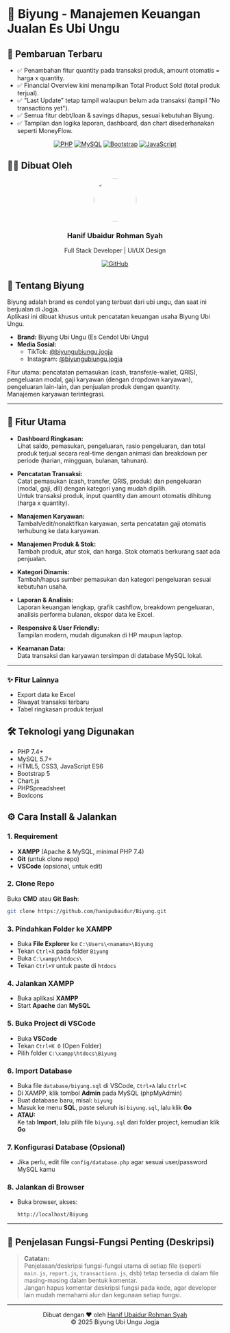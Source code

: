 # 🥤 Biyung - Manajemen Keuangan Jualan Es Ubi Ungu

## 📝 Pembaruan Terbaru
- ✅ Penambahan fitur quantity pada transaksi produk, amount otomatis = harga x quantity.
- ✅ Financial Overview kini menampilkan Total Product Sold (total produk terjual).
- ✅ "Last Update" tetap tampil walaupun belum ada transaksi (tampil "No transactions yet").
- ✅ Semua fitur debt/loan & savings dihapus, sesuai kebutuhan Biyung.
- ✅ Tampilan dan logika laporan, dashboard, dan chart disederhanakan seperti MoneyFlow.

<div align="center">
  
[![PHP](https://img.shields.io/badge/PHP-7.4%2B-blue?style=for-the-badge&logo=php)](https://www.php.net)
[![MySQL](https://img.shields.io/badge/MySQL-5.7%2B-blue?style=for-the-badge&logo=mysql)](https://www.mysql.com)
[![Bootstrap](https://img.shields.io/badge/Bootstrap-5.1-blueviolet?style=for-the-badge&logo=bootstrap)](https://getbootstrap.com)
[![JavaScript](https://img.shields.io/badge/JavaScript-ES6-yellow?style=for-the-badge&logo=javascript)](https://developer.mozilla.org/en-US/docs/Web/JavaScript)

</div>

## 👨‍💻 Dibuat Oleh

<div align="center">
  <a href="https://github.com/hanipubaidur">
    <img src="https://avatars.githubusercontent.com/hanipubaidur" width="100px" style="border-radius:50%"/>
  </a>
  <h3>Hanif Ubaidur Rohman Syah</h3>
  <p>Full Stack Developer | UI/UX Design</p>
  
  [![GitHub](https://img.shields.io/badge/GitHub-hanipubaidur-181717?style=flat&logo=github)](https://github.com/hanipubaidur)
</div>

## 🌟 Tentang Biyung

Biyung adalah brand es cendol yang terbuat dari ubi ungu, dan saat ini berjualan di Jogja.  
Aplikasi ini dibuat khusus untuk pencatatan keuangan usaha Biyung Ubi Ungu.

- **Brand:** Biyung Ubi Ungu (Es Cendol Ubi Ungu)
- **Media Sosial:**  
  - TikTok: [@biyungubiungu.jogja](https://www.tiktok.com/@biyungubiungu.jogja)  
  - Instagram: [@biyungubiungu.jogja](https://www.instagram.com/biyungubiungu.jogja)

Fitur utama: pencatatan pemasukan (cash, transfer/e-wallet, QRIS), pengeluaran modal, gaji karyawan (dengan dropdown karyawan), pengeluaran lain-lain, dan penjualan produk dengan quantity.  
Manajemen karyawan terintegrasi.

---

## 🚀 Fitur Utama

- **Dashboard Ringkasan:**  
  Lihat saldo, pemasukan, pengeluaran, rasio pengeluaran, dan total produk terjual secara real-time dengan animasi dan breakdown per periode (harian, mingguan, bulanan, tahunan).

- **Pencatatan Transaksi:**  
  Catat pemasukan (cash, transfer, QRIS, produk) dan pengeluaran (modal, gaji, dll) dengan kategori yang mudah dipilih.  
  Untuk transaksi produk, input quantity dan amount otomatis dihitung (harga x quantity).

- **Manajemen Karyawan:**  
  Tambah/edit/nonaktifkan karyawan, serta pencatatan gaji otomatis terhubung ke data karyawan.

- **Manajemen Produk & Stok:**  
  Tambah produk, atur stok, dan harga. Stok otomatis berkurang saat ada penjualan.

- **Kategori Dinamis:**  
  Tambah/hapus sumber pemasukan dan kategori pengeluaran sesuai kebutuhan usaha.

- **Laporan & Analisis:**  
  Laporan keuangan lengkap, grafik cashflow, breakdown pengeluaran, analisis performa bulanan, ekspor data ke Excel.

- **Responsive & User Friendly:**  
  Tampilan modern, mudah digunakan di HP maupun laptop.

- **Keamanan Data:**  
  Data transaksi dan karyawan tersimpan di database MySQL lokal.

---

### ✨ Fitur Lainnya

- Export data ke Excel
- Riwayat transaksi terbaru
- Tabel ringkasan produk terjual

## 🛠️ Teknologi yang Digunakan
- PHP 7.4+
- MySQL 5.7+ 
- HTML5, CSS3, JavaScript ES6
- Bootstrap 5
- Chart.js
- PHPSpreadsheet 
- BoxIcons

## ⚙️ Cara Install & Jalankan

### 1. **Requirement**
- **XAMPP** (Apache & MySQL, minimal PHP 7.4)
- **Git** (untuk clone repo)
- **VSCode** (opsional, untuk edit)

### 2. **Clone Repo**
Buka **CMD** atau **Git Bash**:
```bash
git clone https://github.com/hanipubaidur/Biyung.git
```

### 3. **Pindahkan Folder ke XAMPP**
- Buka **File Explorer** ke `C:\Users\<namamu>\Biyung`
- Tekan `Ctrl+X` pada folder `Biyung`
- Buka `C:\xampp\htdocs\`
- Tekan `Ctrl+V` untuk paste di `htdocs`

### 4. **Jalankan XAMPP**
- Buka aplikasi **XAMPP**
- Start **Apache** dan **MySQL**

### 5. **Buka Project di VSCode**
- Buka **VSCode**
- Tekan `Ctrl+K O` (Open Folder)
- Pilih folder `C:\xampp\htdocs\Biyung`

### 6. **Import Database**
- Buka file `database/biyung.sql` di VSCode, `Ctrl+A` lalu `Ctrl+C`
- Di XAMPP, klik tombol **Admin** pada MySQL (phpMyAdmin)
- Buat database baru, misal: `biyung`
- Masuk ke menu **SQL**, paste seluruh isi `biyung.sql`, lalu klik **Go**
- **ATAU:**  
  Ke tab **Import**, lalu pilih file `biyung.sql` dari folder project, kemudian klik **Go**

### 7. **Konfigurasi Database (Opsional)**
- Jika perlu, edit file `config/database.php` agar sesuai user/password MySQL kamu

### 8. **Jalankan di Browser**
- Buka browser, akses:  
  ```
  http://localhost/Biyung
  ```

---

## 🧩 Penjelasan Fungsi-Fungsi Penting (Deskripsi)

> **Catatan:**  
> Penjelasan/deskripsi fungsi-fungsi utama di setiap file (seperti `main.js`, `report.js`, `transactions.js`, dsb) tetap tersedia di dalam file masing-masing dalam bentuk komentar.  
> Jangan hapus komentar deskripsi fungsi pada kode, agar developer lain mudah memahami alur dan kegunaan setiap fungsi.

---

<div align="center">
  Dibuat dengan ❤️ oleh <a href="https://github.com/hanipubaidur">Hanif Ubaidur Rohman Syah</a>
  <br>
  © 2025 Biyung Ubi Ungu Jogja
</div>